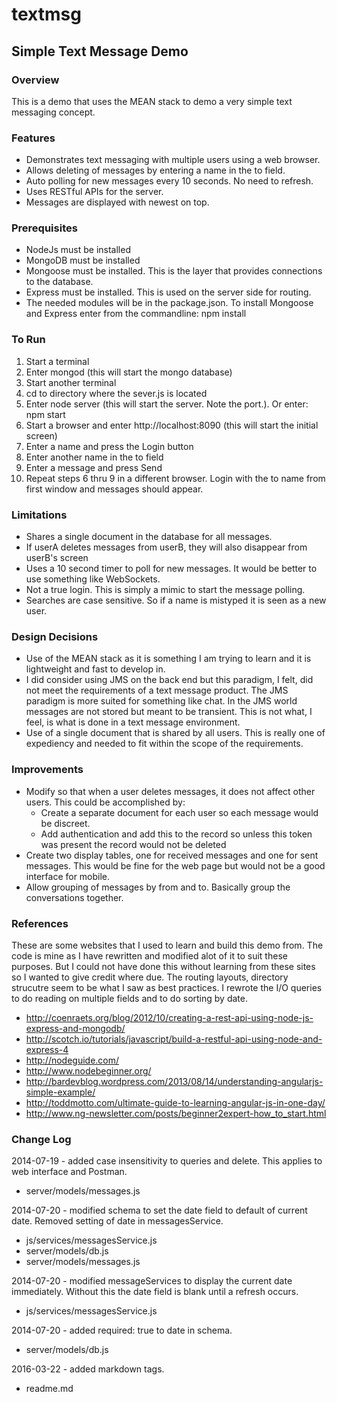 # textmsg

## Simple Text Message Demo

### Overview

This is a demo that uses the MEAN stack to demo a very simple text messaging concept.

### Features

- Demonstrates text messaging with multiple users using a web browser.
- Allows deleting of messages by entering a name in the to field.
- Auto polling for new messages every 10 seconds. No need to refresh.
- Uses RESTful APIs for the server.
- Messages are displayed with newest on top.

### Prerequisites

- NodeJs must be installed
- MongoDB must be installed
- Mongoose must be installed. This is the layer that provides connections to the database.
- Express must be installed. This is used on the server side for routing.
- The needed modules will be in the package.json. To install Mongoose and Express enter from the commandline: npm install

### To Run

1. Start a terminal
2. Enter mongod (this will start the mongo database)
3. Start another terminal
4. cd to directory where the sever.js is located
5. Enter node server (this will start the server. Note the port.). Or enter: npm start
6. Start a browser and enter http://localhost:8090 (this will start the initial screen)
7. Enter a name and press the Login button
8. Enter another name in the to field
9. Enter a message and press Send
10. Repeat steps 6 thru 9 in a different browser. Login with the to name from first window and messages should appear.

### Limitations

- Shares a single document in the database for all messages.
- If userA deletes messages from userB, they will also disappear from userB's screen
- Uses a 10 second timer to poll for new messages. It would be better to use something like WebSockets.
- Not a true login. This is simply a mimic to start the message polling.
- Searches are case sensitive. So if a name is mistyped it is seen as a new user.

### Design Decisions

- Use of the MEAN stack as it is something I am trying to learn and it is lightweight and fast to develop in.
- I did consider using JMS on the back end but this paradigm, I felt, did not meet the requirements of a text message product. The JMS paradigm is more suited for something like chat. In the JMS world messages are not stored but meant to be transient. This is not what, I feel, is what is done in a text message environment.
- Use of a single document that is shared by all users. This is really one of expediency and needed to fit within the scope of the requirements.

### Improvements

- Modify so that when a user deletes messages, it does not affect other users. This could be accomplished by:
  - Create a separate document for each user so each message would be discreet.
  - Add authentication and add this to the record so unless this token was present the record would not be deleted
- Create two display tables, one for received messages and one for sent messages. This would be fine for the web page but would not be a good interface for mobile.
- Allow grouping of messages by from and to. Basically group the conversations together.

### References

These are some websites that I used to learn and build this demo from. The code is mine as I have rewritten
and modified alot of it to suit these purposes. But I could not have done this without learning from these sites
so I wanted to give credit where due. The routing layouts, directory strucutre seem to be what I saw as best
practices. I rewrote the I/O queries to do reading on multiple fields and to do sorting by date.

- http://coenraets.org/blog/2012/10/creating-a-rest-api-using-node-js-express-and-mongodb/
- http://scotch.io/tutorials/javascript/build-a-restful-api-using-node-and-express-4
- http://nodeguide.com/
- http://www.nodebeginner.org/
- http://bardevblog.wordpress.com/2013/08/14/understanding-angularjs-simple-example/
- http://toddmotto.com/ultimate-guide-to-learning-angular-js-in-one-day/
- http://www.ng-newsletter.com/posts/beginner2expert-how_to_start.html

### Change Log

2014-07-19 - added case insensitivity to queries and delete. This applies to web interface and Postman.

- server/models/messages.js

2014-07-20 - modified schema to set the date field to default of current date. Removed setting of date in messagesService.

- js/services/messagesService.js
- server/models/db.js
- server/models/messages.js

2014-07-20 - modified messageServices to display the current date immediately. Without this the date field is blank until a refresh occurs.

- js/services/messagesService.js

2014-07-20 - added required: true to date in schema.

- server/models/db.js

2016-03-22 - added markdown tags.

- readme.md
